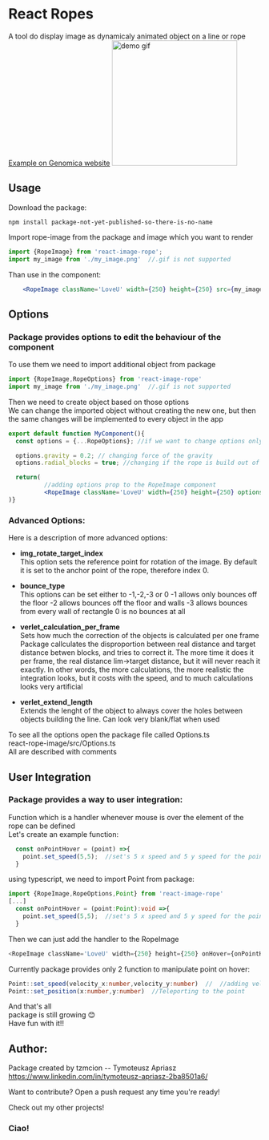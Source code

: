 # React Ropes

A tool do display image as dynamicaly animated object on a line or rope
<br />
<a href='https://www.genomica.pl/program'>Example on Genomica website</a>
<img src='https://github.com/tzmcion/ReactRopes/assets/64361206/fc9126ff-94d3-41cc-9423-f50899403eed' alt='demo gif' width='250' />
## Usage

Download the package:
```node
npm install package-not-yet-published-so-there-is-no-name
```

Import rope-image from the package and image which you want to render
  

```js
import {RopeImage} from 'react-image-rope';
import my_image from './my_image.png'  //.gif is not supported
```

Than use in the component:

```jsx
    <RopeImage className='LoveU' width={250} height={250} src={my_image}/>
```

## Options

### Package provides options to edit the behaviour of the component
To use them we need to import additional object from package
```js
import {RopeImage,RopeOptions} from 'react-image-rope'
import my_image from './my_image.png'  //.gif is not supported
```

Then we need to create object based on those options <br />
We can change the imported object without creating the new one, but then the same changes will be implemented to every object in the app

```jsx
export default function MyComponent(){
  const options = {...RopeOptions}; //if we want to change options only for this component

  options.gravity = 0.2; // changing force of the gravity
  options.radial_blocks = true; //changing if the rope is build out of wheels or rectangles

  return(
          //adding options prop to the RopeImage component
          <RopeImage className='LoveU' width={250} height={250} options={options} src={my_image}/>
)}
```

### Advanced Options:

Here is a description of more advanced options:

* <b>img_rotate_target_index</b><br />
    This option sets the reference point for rotation of the image. By default it is set to the anchor point of the rope, therefore index 0.
*  <b>bounce_type</b><br />
    This options can be set either to -1,-2,-3 or 0
    -1 allows only bounces off the floor
    -2 allows bounces off the floor and walls
    -3 allows bounces from every wall of rectangle
    0 is no bounces at all

*  <b>verlet_calculation_per_frame</b><br />
    Sets how much the correction of the objects is calculated per one frame
    Package callculates the disproportion between real distance and target distance betwen blocks, and tries to correct it. The more time it does it per frame, the real distance lim->target distance, but it will never reach it exactly. In other words, the more calculations, the more realistic the integration looks, but it costs with the speed, and to much calculations looks very artificial

*  <b>verlet_extend_length</b><br />
    Extends the lenght of the object to always cover the holes between objects building the line. Can look very blank/flat when used

To see all the options open the package file called Options.ts <br />
react-rope-image/src/Options.ts <br />
All are described with comments

## User Integration

### Package provides a way to user integration:
Function which is a handler whenever mouse is over the element of the rope can be defined <br />
Let's create an example function:

```js
  const onPointHover = (point) =>{
    point.set_speed(5,5);  //set's 5 x speed and 5 y speed for the point on which mouse is hovering
  }
```

using typescript, we need to import Point from package:

```ts
import {RopeImage,RopeOptions,Point} from 'react-image-rope'
[...]
  const onPointHover = (point:Point):void =>{
    point.set_speed(5,5);  //set's 5 x speed and 5 y speed for the point on which mouse is hovering
  }
```

Then we can just add the handler to the RopeImage

```js
<RopeImage className='LoveU' width={250} height={250} onHover={onPointHover}/>
```

Currently package provides only 2 function to manipulate point on hover: <br />
```ts
Point::set_speed(velocity_x:number,velocity_y:number)  //  //adding velocity to the point
Point::set_position(x:number,y:number)  //Teleporting to the point
```

And that's all <br />
package is still growing 😊 <br />
Have fun with it!! <br />

## Author:
Package created by tzmcion -- Tymoteusz Apriasz <br />
https://www.linkedin.com/in/tymoteusz-apriasz-2ba8501a6/

Want to contribute?
Open a push request any time you're ready!

Check out my other projects!

### Ciao!
